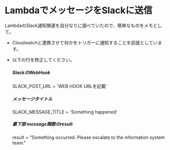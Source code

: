 # LambdaでメッセージをSlackに送信

LambdaのSlack通知関連を自分なりに調べていたので、簡単なものをメモとして。

  - Cloudwatchと連携させて何かをトリガーに通知することを前提としています。
  - 以下の行を修正してください。

    ##### SlackのWebHook
    SLACK_POST_URL = 'WEB HOOK URLを記載'
    ##### メッセージタイトル
    SLACK_MESSAGE_TITLE = 'Something happened'
    ##### 最下部 message関数のresult
    result = "Something occurred. Please escalate to the information system team."
